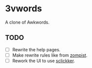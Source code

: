 # 3vwords

A clone of Awkwords.

## TODO

* [ ] Rewrite the help pages.
* [ ] Make rewrite rules like from [zompist](http://www.zompist.com/gen.html).
* [ ] Rework the UI to use [sclickker](https://sclickk.github.io/sclickker/).